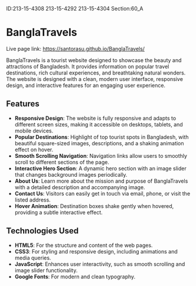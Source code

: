 ID:213-15-4308
   213-15-4292
   213-15-4304
Section:60_A

# BanglaTravels

Live page link: https://santorasu.github.io/BanglaTravels/

BanglaTravels is a tourist website designed to showcase the beauty and attractions of Bangladesh. It provides information on popular travel destinations, rich cultural experiences, and breathtaking natural wonders. The website is designed with a clean, modern user interface, responsive design, and interactive features for an engaging user experience.

## Features

- **Responsive Design**: The website is fully responsive and adapts to different screen sizes, making it accessible on desktops, tablets, and mobile devices.
- **Popular Destinations**: Highlight of top tourist spots in Bangladesh, with beautiful square-sized images, descriptions, and a shaking animation effect on hover.
- **Smooth Scrolling Navigation**: Navigation links allow users to smoothly scroll to different sections of the page.
- **Interactive Hero Section**: A dynamic hero section with an image slider that changes background images periodically.
- **About Us**: Learn more about the mission and purpose of BanglaTravels with a detailed description and accompanying image.
- **Contact Us**: Visitors can easily get in touch via email, phone, or visit the listed address.
- **Hover Animation**: Destination boxes shake gently when hovered, providing a subtle interactive effect.

## Technologies Used

- **HTML5**: For the structure and content of the web pages.
- **CSS3**: For styling and responsive design, including animations and media queries.
- **JavaScript**: Enhances user interactivity, such as smooth scrolling and image slider functionality.
- **Google Fonts**: For modern and clean typography.
